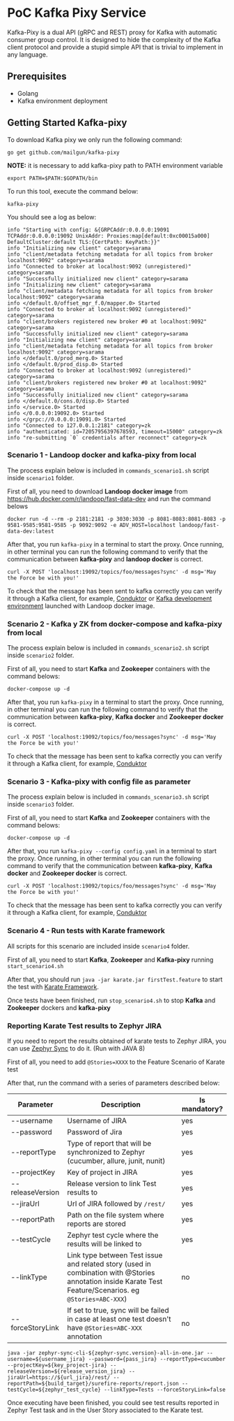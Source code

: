 # PoC Kafka Pixy Service

Kafka-Pixy is a dual API (gRPC and REST) proxy for Kafka with automatic consumer group control. It is designed to hide the complexity of the Kafka client protocol and provide a stupid simple API that is trivial to implement in any language.

## Prerequisites

- Golang
- Kafka environment deployment

## Getting Started Kafka-pixy

To download Kafka pixy we only run the following command:

```[bash]
go get github.com/mailgun/kafka-pixy
```

**NOTE:** it is necessary to add kafka-pixy path to PATH environment variable

```[bash]
export PATH=$PATH:$GOPATH/bin
```

To run this tool, execute the command below:

```[bash]
kafka-pixy
```

You should see a log as below:

```[bash]
info "Starting with config: &{GRPCAddr:0.0.0.0:19091 TCPAddr:0.0.0.0:19092 UnixAddr: Proxies:map[default:0xc00015a000] DefaultCluster:default TLS:{CertPath: KeyPath:}}"
info "Initializing new client" category=sarama
info "client/metadata fetching metadata for all topics from broker localhost:9092" category=sarama
info "Connected to broker at localhost:9092 (unregistered)" category=sarama
info "Successfully initialized new client" category=sarama
info "Initializing new client" category=sarama
info "client/metadata fetching metadata for all topics from broker localhost:9092" category=sarama
info </default.0/offset_mgr_f.0/mapper.0> Started
info "Connected to broker at localhost:9092 (unregistered)" category=sarama
info "client/brokers registered new broker #0 at localhost:9092" category=sarama
info "Successfully initialized new client" category=sarama
info "Initializing new client" category=sarama
info "client/metadata fetching metadata for all topics from broker localhost:9092" category=sarama
info </default.0/prod_merg.0> Started
info </default.0/prod_disp.0> Started
info "Connected to broker at localhost:9092 (unregistered)" category=sarama
info "client/brokers registered new broker #0 at localhost:9092" category=sarama
info "Successfully initialized new client" category=sarama
info </default.0/cons.0/disp.0> Started
info </service.0> Started
info </0.0.0.0:19092.0> Started
info </grpc://0.0.0.0:19091.0> Started
info "Connected to 127.0.0.1:2181" category=zk
info "authenticated: id=72057956397678593, timeout=15000" category=zk
info "re-submitting `0` credentials after reconnect" category=zk
```

### Scenario 1 - Landoop docker and kafka-pixy from local

The process explain below is included in `commands_scenario1.sh` script inside `scenario1` folder.

First of all, you need to download **Landoop docker image** from <https://hub.docker.com/r/landoop/fast-data-dev> and run the command belows

```[bash]
docker run -d --rm -p 2181:2181 -p 3030:3030 -p 8081-8083:8081-8083 -p 9581-9585:9581-9585 -p 9092:9092 -e ADV_HOST=localhost landoop/fast-data-dev:latest
```

After that, you run `kafka-pixy` in a terminal to start the proxy. Once running, in other terminal you can run the following command to verify that the communication between **kafka-pixy** and **landoop docker** is correct.

```[bash]
curl -X POST 'localhost:19092/topics/foo/messages?sync' -d msg='May the Force be with you!'
```

To check that the message has been sent to kafka correctly you can verify it through a Kafka client, for example, [Conduktor](https://www.conduktor.io/) or [Kafka development environment](http://localhost:3030/) launched with Landoop docker image.

### Scenario 2 - Kafka y ZK from docker-compose and kafka-pixy from local

The process explain below is included in `commands_scenario2.sh` script inside `scenario2` folder.

First of all, you need to start **Kafka** and **Zookeeper** containers with the command belows:

```[bash]
docker-compose up -d
```

After that, you run `kafka-pixy` in a terminal to start the proxy. Once running, in other terminal you can run the following command to verify that the communication between **kafka-pixy**, **Kafka docker** and **Zookeeper docker** is correct.

```[bash]
curl -X POST 'localhost:19092/topics/foo/messages?sync' -d msg='May the Force be with you!'
```

To check that the message has been sent to kafka correctly you can verify it through a Kafka client, for example, [Conduktor](https://www.conduktor.io/)

### Scenario 3 - Kafka-pixy with config file as parameter

The process explain below is included in `commands_scenario3.sh` script inside `scenario3` folder.

First of all, you need to start **Kafka** and **Zookeeper** containers with the command belows:

```[bash]
docker-compose up -d
```

After that, you run `kafka-pixy --config config.yaml` in a terminal to start the proxy. Once running, in other terminal you can run the following command to verify that the communication between **kafka-pixy**, **Kafka docker** and **Zookeeper docker** is correct.

```[bash]
curl -X POST 'localhost:19092/topics/foo/messages?sync' -d msg='May the Force be with you!'
```

To check that the message has been sent to kafka correctly you can verify it through a Kafka client, for example, [Conduktor](https://www.conduktor.io/)

### Scenario 4 - Run tests with Karate framework

All scripts for this scenario are included inside `scenario4` folder.

First of all, you need to start **Kafka**, **Zookeeper** and **Kafka-pixy** running `start_scenario4.sh`

After that, you should run `java -jar karate.jar firstTest.feature` to start the test with [Karate Framework](https://github.com/intuit/karate).

Once tests have been finished, run `stop_scenario4.sh` to stop **Kafka** and **Zookeeper** dockers and **kafka-pixy**

### Reporting Karate Test results to Zephyr JIRA

If you need to report the results obtained of karate tests to Zephyr JIRA, you can use [Zephyr Sync](https://github.com/ctco/zephyr-sync) to do it. (Run with JAVA 8)

First of all, you need to add `@Stories=XXXX` to the Feature Scenario of Karate test

After that, run the command with a series of parameters described below:

| Parameter        | Description                                                                                                                                               | Is mandatory? |
| ---------------- | --------------------------------------------------------------------------------------------------------------------------------------------------------- | ------------- |
| --username       | Username of JIRA                                                                                                                                          | yes           |
| --password       | Password of Jira                                                                                                                                          | yes           |
| --reportType     | Type of report that will be synchronized to Zephyr (cucumber, allure, junit, nunit)                                                                       | yes           |
| --projectKey     | Key of project in JIRA                                                                                                                                    | yes           |
| --releaseVersion | Release version to link Test results to                                                                                                                   | yes           |
| --jiraUrl        | Url of JIRA followed by `/rest/`                                                                                                                          | yes           |
| --reportPath     | Path on the file system where reports are stored                                                                                                          | yes           |
| --testCycle      | Zephyr test cycle where the results will be linked to                                                                                                     | yes           |
| --linkType       | Link type between Test issue and related story (used in combination with @Stories annotation inside Karate Test Feature/Scenarios. eg `@Stories=ABC-XXX`) | no            |
| --forceStoryLink | If set to true, sync will be failed in case at least one test doesn't have `@Stories=ABC-XXX` annotation                                                  | no            |

```[bash]
java -jar zephyr-sync-cli-${zephyr-sync.version}-all-in-one.jar --username=${username_jira} --password={pass_jira} --reportType=cucumber --projectKey=${key_project-jira} --releaseVersion=${release_version_jira} --jiraUrl=https://${url_jira}/rest/ --reportPath=${build_target}/surefire-reports/report.json --testCycle=${zephyr_test_cycle} --linkType=Tests --forceStoryLink=false
```

Once executing have been finished, you could see test results reported in Zephyr Test task and in the User Story associated to the Karate test.
